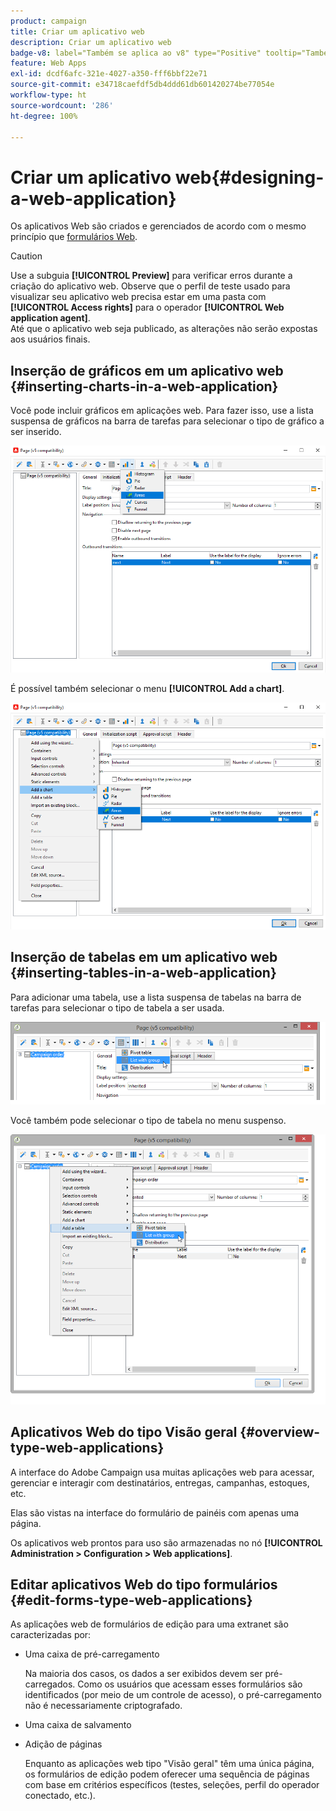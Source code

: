 ```yaml
---
product: campaign
title: Criar um aplicativo web
description: Criar um aplicativo web
badge-v8: label="Também se aplica ao v8" type="Positive" tooltip="Também se aplica ao Campaign v8"
feature: Web Apps
exl-id: dcdf6afc-321e-4027-a350-fff6bbf22e71
source-git-commit: e34718caefdf5db4ddd61db601420274be77054e
workflow-type: ht
source-wordcount: '286'
ht-degree: 100%

---
```


# Criar um aplicativo web{#designing-a-web-application}



Os aplicativos Web são criados e gerenciados de acordo com o mesmo princípio que [formulários Web](about-web-forms.md).

>[!CAUTION]
>
>Use a subguia **[!UICONTROL Preview]** para verificar erros durante a criação do aplicativo web. Observe que o perfil de teste usado para visualizar seu aplicativo web precisa estar em uma pasta com **[!UICONTROL Access rights]** para o operador **[!UICONTROL Web application agent]**. </br>Até que o aplicativo web seja publicado, as alterações não serão expostas aos usuários finais.

## Inserção de gráficos em um aplicativo web {#inserting-charts-in-a-web-application}

Você pode incluir gráficos em aplicações web. Para fazer isso, use a lista suspensa de gráficos na barra de tarefas para selecionar o tipo de gráfico a ser inserido.

![](assets/s_ncs_admin_webapps_bar_graph.png)

É possível também selecionar o menu **[!UICONTROL Add a chart]**.

![](assets/s_ncs_admin_webapps_graph.png)

## Inserção de tabelas em um aplicativo web {#inserting-tables-in-a-web-application}

Para adicionar uma tabela, use a lista suspensa de tabelas na barra de tarefas para selecionar o tipo de tabela a ser usada.

![](assets/s_ncs_admin_webapps_bar_table.png)

Você também pode selecionar o tipo de tabela no menu suspenso.

![](assets/s_ncs_admin_webapps_table.png)

## Aplicativos Web do tipo Visão geral {#overview-type-web-applications}

A interface do Adobe Campaign usa muitas aplicações web para acessar, gerenciar e interagir com destinatários, entregas, campanhas, estoques, etc.

Elas são vistas na interface do formulário de painéis com apenas uma página.

Os aplicativos web prontos para uso são armazenadas no nó **[!UICONTROL Administration > Configuration > Web applications]**.

## Editar aplicativos Web do tipo formulários {#edit-forms-type-web-applications}

As aplicações web de formulários de edição para uma extranet são caracterizadas por:

* Uma caixa de pré-carregamento

  Na maioria dos casos, os dados a ser exibidos devem ser pré-carregados. Como os usuários que acessam esses formulários são identificados (por meio de um controle de acesso), o pré-carregamento não é necessariamente criptografado.

* Uma caixa de salvamento
* Adição de páginas

  Enquanto as aplicações web tipo &quot;Visão geral&quot; têm uma única página, os formulários de edição podem oferecer uma sequência de páginas com base em critérios específicos (testes, seleções, perfil do operador conectado, etc.).

